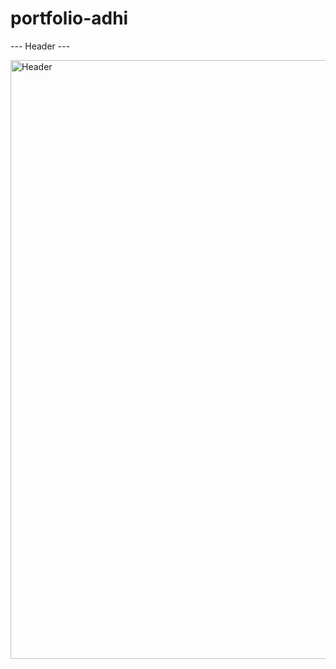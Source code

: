# portfolio-adhi

--- Header ---

<img width="958" alt="Header" src="https://user-images.githubusercontent.com/72812515/99871687-19910c80-2c0f-11eb-9ef6-53febfde791e.png">
